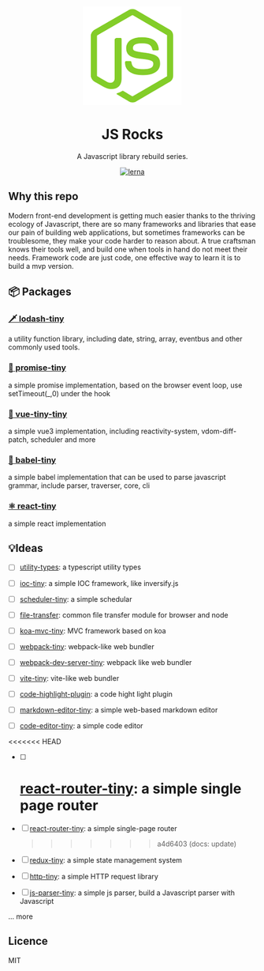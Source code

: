 <p align="center">
  <a href="#">
    <img width="200" src="./assets/js-rock.png"></img>
  </a>
</p>

<h1 align="center">JS Rocks</h1>

<div align="center">
  A Javascript library rebuild series.
<div>

[![lerna](https://img.shields.io/badge/maintained%20with-lerna-cc00ff.svg)](https://lerna.js.org/)

<div align="left"><div>

## Why this repo

Modern front-end development is getting much easier thanks to the thriving ecology of Javascript, there are so many frameworks and libraries that ease our pain of building web applications, but sometimes frameworks can be troublesome, they make your code harder to reason about. A true craftsman knows their tools well, and build one when tools in hand do not meet their needs. Framework code are just code, one effective way to learn it is to build a mvp version.

## 📦 Packages

### [🗡️ lodash-tiny](./packages/lodash-tiny/README.md)

a utility function library, including date, string, array, eventbus and other commonly used tools.

### [🧭 promise-tiny](./packages/promise-tiny/README.md)

a simple promise implementation, based on the browser event loop, use setTimeout(\_,0) under the hook

### [🚀 vue-tiny-tiny](./packages/vue-tiny/README.md)

a simple vue3 implementation, including reactivity-system, vdom-diff-patch, scheduler and more

### [🗼 babel-tiny](./packages/babel-tiny/README.md)

a simple babel implementation that can be used to parse javascript grammar, include parser, traverser, core, cli

### [ ⚛️ react-tiny](./packages/react-tiny/README.md)

a simple react implementation

## 💡Ideas

- [ ] [utility-types](): a typescript utility types

- [ ] [ioc-tiny](): a simple IOC framework, like inversify.js

- [ ] [scheduler-tiny](): a simple schedular

- [ ] [file-transfer](): common file transfer module for browser and node

- [ ] [koa-mvc-tiny](): MVC framework based on koa

- [ ] [webpack-tiny](): webpack-like web bundler

- [ ] [webpack-dev-server-tiny](): webpack like web bundler

- [ ] [vite-tiny](): vite-like web bundler

- [ ] [code-highlight-plugin](): a code hight light plugin

- [ ] [markdown-editor-tiny](): a simple web-based markdown editor

- [ ] [code-editor-tiny](): a simple code editor

<<<<<<< HEAD

- [ ] # [react-router-tiny](): a simple single page router
- [ ] [react-router-tiny](): a simple single-page router

  > > > > > > > a4d6403 (docs: update)

- [ ] [redux-tiny](): a simple state management system

- [ ] [http-tiny](): a simple HTTP request library

- [ ] [js-parser-tiny](): a simple js parser, build a Javascript parser with Javascript

... more

## Licence

MIT
